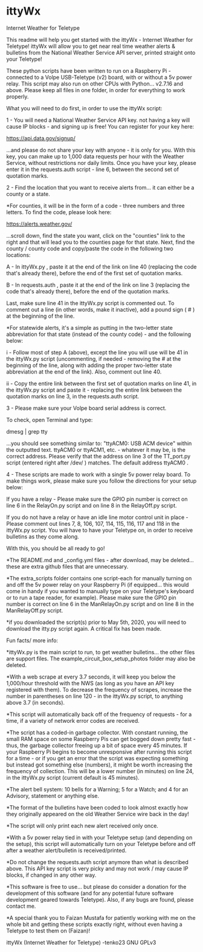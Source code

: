 # ittyWx
Internet Weather for Teletype


This readme will help you get started with the ittyWx - Internet Weather for Teletype!  ittyWx will allow you to get near real time weather alerts & bulletins from the National Weather Service API server, printed straight onto your Teletype!

These python scripts have been written to run on a Raspberry Pi - connected to a Volpe USB-Teletype (v2) board, with or without a 5v power relay.  This script may also run on other CPUs with Python... v2.7.16 and above.  Please keep all files in one folder, in order for everything to work properly.

What you will need to do first, in order to use the ittyWx script:


1 - You will need a National Weather Service API key.  not having a key will cause IP blocks - and signing up is free!  You can register for your key here:

https://api.data.gov/signup/

...and please do not share your key with anyone - it is only for you.  With this key, you can make up to 1,000 data requests per hour with the Weather Service, without restrictions nor daily limits.  Once you have your key, please enter it in the requests.auth script - line 6, between the second set of quotation marks.


2 - Find the location that you want to receive alerts from... it can either be a county or a state.

*For counties, it will be in the form of a code - three numbers and three letters.  To find the code, please look here:

https://alerts.weather.gov/

...scroll down, find the state you want, click on the "counties" link to the right and that will lead you to the counties page for that state.  Next, find the county / county code and copy/paste the code in the following two locations:

A - In ittyWx.py , paste it at the end of the link on line 40 (replacing the code that's already there), before the end of the first set of quotation marks.

B - In requests.auth , paste it at the end of the link on line 3 (replacing the code that's already there), before the end of the quotation marks.

Last, make sure line 41 in the ittyWx.py script is commented out.  To comment out a line (in other words, make it inactive), add a pound sign ( # ) at the beginning of the line.

*For statewide alerts, it's a simple as putting in the two-letter state abbreviation for that state (instead of the county code) - and the following below:

i - Follow most of step A (above), except the line you will use will be 41 in the ittyWx.py script (uncommenting, if needed - removing the # at the beginning of the line, along with adding the proper two-letter state abbreviation at the end of the link).  Also, comment out line 40.

ii - Copy the entire link between the first set of quotation marks on line 41, in the ittyWx.py script and paste it - replacing the entire link between the quotation marks on line 3, in the requests.auth script.


3 - Please make sure your Volpe board serial address is correct.

To check, open Terminal and type:

dmesg | grep tty

...you should see something similar to: "ttyACM0: USB ACM device" within the outputted text.  ttyACM0 or ttyACM1, etc. - whatever it may be, is the correct address.  Please verify that the address on line 3 of the TT_port.py script (entered right after /dev/ ) matches.  The default address ttyACM0 .


4 - These scripts are made to work with a single 5v power relay board.  To make things work, please make sure you follow the directions for your setup below:

If you have a relay - Please make sure the GPIO pin number is correct on line 6 in the RelayOn.py script and on line 8 in the RelayOff.py script.

If you do not have a relay or have an idle line motor control unit in place - Please comment out lines 7, 8, 106, 107, 114, 115, 116, 117 and 118 in the ittyWx.py script.  You will have to have your Teletype on, in order to receive bulletins as they come along.


With this, you should be all ready to go!

*The README.md and _config.yml files - after download, may be deleted... these are extra github files that are unnecessary.

*The extra_scripts folder contains one script-each for manually turning on and off the 5v power relay on your Raspberry Pi (if equipped... this would come in handy if you wanted to manually type on your Teletype's keyboard or to run a tape reader, for example).  Please make sure the GPIO pin number is correct on line 6 in the ManRelayOn.py script and on line 8 in the ManRelayOff.py script.

*if you downloaded the script(s) prior to May 5th, 2020, you will need to download the itty.py script again.  A critical fix has been made.



Fun facts/ more info:

*ittyWx.py is the main script to run, to get weather bulletins... the other files are support files.  The example_circuit_box_setup_photos folder may also be deleted.

*With a web scrape at every 3.7 seconds, it will keep you below the 1,000/hour threshold with the NWS (as long as you have an API key registered with them).  To decrease the frequency of scrapes, increase the number in parentheses on line 120 - in the ittyWx.py script, to anything above 3.7 (in seconds).

*This script will automatically back off of the frequency of requests - for a time, if a variety of network error codes are received.

*The script has a coded-in garbage collector.  With constant running, the small RAM space on some Raspberry Pis can get bogged down pretty fast - thus, the garbage collector freeing up a bit of space every 45 minutes.  If your Raspberry Pi begins to become unresponsive after running this script for a time - or if you get an error that the script was expecting something but instead got something else (numbers), it might be worth increasing the frequency of collection.  This will be a lower number (in minutes) on line 24, in the ittyWx.py script (current default is 45 minutes).

*The alert bell system:  10 bells for a Warning; 5 for a Watch; and 4 for an Advisory, statement or anything else.

*The format of the bulletins have been coded to look almost exactly how they originally appeared on the old Weather Service wire back in the day!

*The script will only print each new alert received only once.

*With a 5v power relay tied in with your Teletype setup (and depending on the setup), this script will automatically turn on your Teletype before and off after a weather alert/bulletin is received/printed.

*Do not change the requests.auth script anymore than what is described above.  This API key script is very picky and may not work / may cause IP blocks, if changed in any other way.

*This software is free to use... but please do consider a donation for the development of this software (and for any potential future software development geared towards Teletype).  Also, if any bugs are found, please contact me.

*A special thank you to Faizan Mustafa for patiently working with me on the whole bit and getting these scripts exactly right, without even having a Teletype to test them on (Faizan)!


ittyWx (Internet Weather for Teletype)
-tenko23
GNU GPLv3

